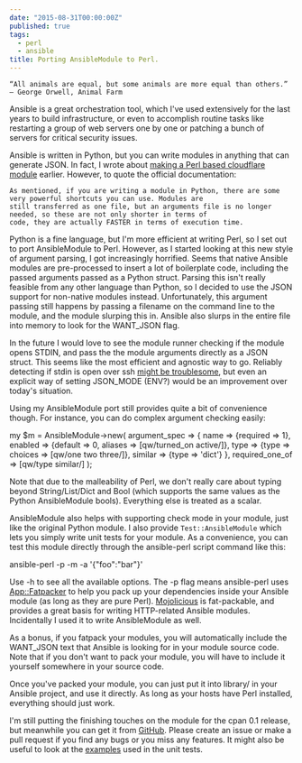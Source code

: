 ```yaml
---
date: "2015-08-31T00:00:00Z"
published: true
tags:
  - perl
  - ansible
title: Porting AnsibleModule to Perl.
---
```


    “All animals are equal, but some animals are more equal than others.”
    ― George Orwell, Animal Farm

Ansible is a great orchestration tool, which I've used extensively for the last years to build infrastructure, or even
to accomplish routine tasks like restarting a group of web servers one by one or patching a bunch of servers for
critical security issues.

Ansible is written in Python, but you can write modules in anything that can generate JSON. In fact, I wrote about
[making a Perl based cloudflare module](2014-10-05-building-ansible-modules-with-perl-and-mojolicious) earlier.
However, to quote the official documentation:

    As mentioned, if you are writing a module in Python, there are some very powerful shortcuts you can use. Modules are
    still transferred as one file, but an arguments file is no longer needed, so these are not only shorter in terms of
    code, they are actually FASTER in terms of execution time.

Python is a fine language, but I'm more efficient at writing Perl, so I set out to port AnsibleModule to Perl.
However, as I started looking at this new style of argument parsing, I got increasingly horrified. Seems that native
Ansible modules are pre-processed to insert a lot of boilerplate code, including the passed arguments passed as a
Python struct. Parsing this isn't really feasible from any other language than Python, so I decided to use the JSON
support for non-native modules instead. Unfortunately, this argument passing still happens by passing a filename on
the command line to the module, and the module slurping this in. Ansible also slurps in the entire file into memory to
look for the WANT_JSON flag.

In the future I would love to see the module runner checking if the module opens STDIN, and pass the the module
arguments directly as a JSON struct. This seems like the most efficient and agnostic way to go. Reliably detecting if
stdin is open over ssh [might be
troublesome](http://stackoverflow.com/questions/911168/how-to-detect-if-my-shell-script-is-running-through-a-pipe),
but even an explicit way of setting JSON_MODE (ENV?) would be an improvement over today's situation.

Using my AnsibleModule port still provides quite a bit of convenience though. For instance, you can do complex
argument checking easily:

my $m = AnsibleModule->new(
argument_spec => {
name => {required => 1},
enabled => {default => 0, aliases => [qw/turned_on active/]},
type => {type => choices => [qw/one two three/]},
similar => {type => 'dict'}
},
required_one_of => [qw/type similar/]
);

Note that due to the malleability of Perl, we don't really care about typing beyond String/List/Dict and Bool (which
supports the same values as the Python AnsibleModule bools). Everything else is treated as a scalar.

AnsibleModule also helps with supporting check mode in your module, just like the original Python module. I also
provide `Test::AnsibleModule` which lets you simply write unit tests for your module. As a convenience, you can test
this module directly through the ansible-perl script command like this:

ansible-perl -p -m <module> -a '{"foo":"bar"}'

Use -h to see all the available options. The -p flag means ansible-perl uses
[App::Fatpacker](https://metacpan.org/pod/App::FatPacker) to help you pack up your dependencies inside your Ansible
module (as long as they are pure Perl). [Mojolicious](http://mojolicio.us/) is fat-packable, and provides a great
basis for writing HTTP-related Ansible modules. Incidentally I used it to write AnsibleModule as well.

As a bonus, if you fatpack your modules, you will automatically include the WANT_JSON text that Ansible is looking for
in your module source code. Note that if you don't want to pack your module, you will have to include it yourself
somewhere in your source code.

Once you've packed your module, you can just put it into library/ in your Ansible project, and use it directly. As
long as your hosts have Perl installed, everything should just work.

I'm still putting the finishing touches on the module for the cpan 0.1 release, but meanwhile you can get it from
[GitHub](http://github.com/marcusramberg/AnsibleModule). Please create an issue or make a pull request if you find any
bugs or you miss any features. It might also be useful to look at the
[examples](https://github.com/marcusramberg/AnsibleModule/tree/master/t/ext) used in the unit tests.
